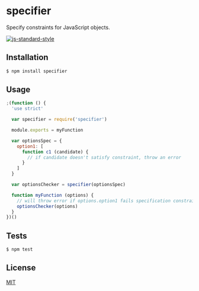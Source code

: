 # specifier

Specify constraints for JavaScript objects.

[![js-standard-style][standard-img]][standard-url]

## Installation
``` bash
$ npm install specifier
```

## Usage
```js
;(function () {
  'use strict'

  var specifier = require('specifier')

  module.exports = myFunction

  var optionsSpec = {
    option1: [
      function c1 (candidate) {
        // if candidate doesn't satisfy constraint, throw an error
      }
    ]
  }

  var optionsChecker = specifier(optionsSpec)

  function myFunction (options) {
    // will throw error if options.option1 fails specification constraint c1
    optionsChecker(options)
  }
})()
```

## Tests
``` bash
$ npm test
```

## License
[MIT][license-url]

[license-url]: LICENSE

[standard-img]: https://img.shields.io/badge/code%20style-standard-brightgreen.svg
[standard-url]: http://standardjs.com/
